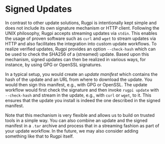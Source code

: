 # Signed Updates

In contrast to other update solutions, Rugpi is intentionally kept simple and does not include its own signature mechanism or HTTP client. Following the UNIX philosophy, Rugpi accepts streaming updates via `stdin`. This enables the usage of proven software such as `curl` and `wget` to stream updates via HTTP and also facilitates the integration into custom update workflows. To realize verified updates, Rugpi provides an option `--check-hash` which can be used to check the SHA256 of a (streamed) update. Based upon this mechanism, signed updates can then be realized in various ways, for instance, by using GPG or OpenSSL signatures.

In a typical setup, you would create an *update manifest* which contains the hash of the update and an URL from where to download the update. You would then sign this manifest, e.g., with GPG or OpenSSL. The update workflow would first check the signature and then invoke `rugpi update` with `--check-hash` and stream in the update, e.g., with `curl` or `wget`, to it. This ensures that the update you install is indeed the one described in the signed manifest.

Note that this mechanism is very flexible and allows us to build on trusted tools in a simple way. You can also combine an update and the signed manifest in a `.tar` archive and process that in a streaming fashion as part of your update workflow. In the future, we may also consider adding something like that to Rugpi itself.
